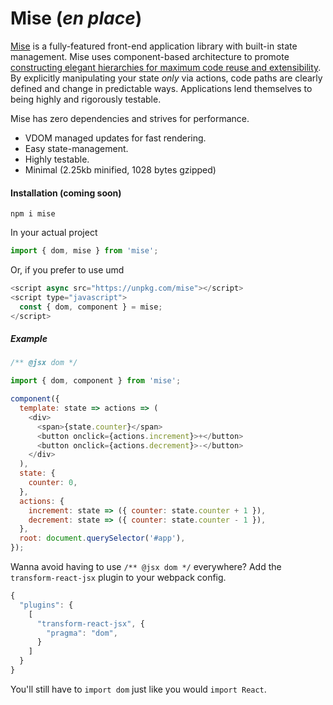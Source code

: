# Mise (_en place_)

[Mise](https://en.wikipedia.org/wiki/Mise_en_place) is a fully-featured front-end application library with built-in state management. Mise uses component-based architecture to promote [constructing elegant hierarchies for maximum code reuse and extensibility](http://siliconvalleyism.com/silicon-valley-quote.php?id=206). By explicitly manipulating your state _only_ via actions, code paths are clearly defined and change in predictable ways. Applications lend themselves to being highly and rigorously testable.

Mise has zero dependencies and strives for performance.

* VDOM managed updates for fast rendering.
* Easy state-management.
* Highly testable.
* Minimal (2.25kb minified, 1028 bytes gzipped)

#### Installation (coming soon)
```
npm i mise
```

In your actual project

```javascript
import { dom, mise } from 'mise';
```

Or, if you prefer to use umd

```javascript
<script async src="https://unpkg.com/mise"></script>
<script type="javascript">
  const { dom, component } = mise;
</script>
```

##### Example
```javascript
/** @jsx dom */

import { dom, component } from 'mise';

component({
  template: state => actions => (
    <div>
      <span>{state.counter}</span>
      <button onclick={actions.increment}>+</button>
      <button onclick={actions.decrement}>-</button>
    </div>
  ),
  state: {
    counter: 0,
  },
  actions: {
    increment: state => ({ counter: state.counter + 1 }),
    decrement: state => ({ counter: state.counter - 1 }),
  },
  root: document.querySelector('#app'),
});
```

Wanna avoid having to use `/** @jsx dom */` everywhere? Add the `transform-react-jsx` plugin to your webpack config.

```javascript
{
  "plugins": {
    [
      "transform-react-jsx", {
        "pragma": "dom",
      }
    ]
  }
}
```

You'll still have to `import dom` just like you would `import React`.
